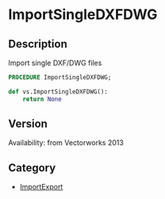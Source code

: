 # ImportSingleDXFDWG

## Description
Import single DXF/DWG files

```pascal
PROCEDURE ImportSingleDXFDWG;
```

```python
def vs.ImportSingleDXFDWG():
    return None
```

## Version
Availability: from Vectorworks 2013

## Category
* [ImportExport](../Categories/ImportExport.md)
